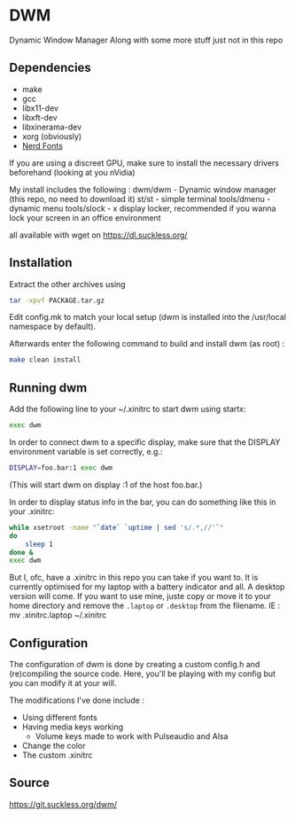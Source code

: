 # DWM
Dynamic Window Manager
Along with some more stuff just not in this repo

## Dependencies
* make
* gcc 
* libx11-dev
* libxft-dev
* libxinerama-dev
* xorg (obviously)
* [Nerd Fonts](https://github.com/ryanoasis/nerd-fonts)

If you are using a discreet GPU, make sure to install the necessary drivers beforehand 
(looking at you nVidia)

My install includes the following :
dwm/dwm     - Dynamic window manager (this repo, no need to download it)
st/st       - simple terminal
tools/dmenu - dynamic menu
tools/slock - x display locker, recommended if you wanna lock your screen in an office environment

all available with wget on https://dl.suckless.org/

## Installation
Extract the other archives using 
```bash
tar -xpvf PACKAGE.tar.gz
```

Edit config.mk to match your local setup (dwm is installed into the /usr/local namespace by default).

Afterwards enter the following command to build and install dwm (as root) :
```bash
make clean install
```

## Running dwm
Add the following line to your ~/.xinitrc to start dwm using startx:
```bash
exec dwm
```
In order to connect dwm to a specific display, make sure that
the DISPLAY environment variable is set correctly, e.g.:
```bash
DISPLAY=foo.bar:1 exec dwm
```
(This will start dwm on display :1 of the host foo.bar.)

In order to display status info in the bar, you can do something
like this in your .xinitrc:
```bash
while xsetroot -name "`date` `uptime | sed 's/.*,//'`"
do
    sleep 1
done &
exec dwm
```
But I, ofc, have a .xinitrc in this repo you can take if you want to.
It is currently optimised for my laptop with a battery indicator and all.
A desktop version will come.
If you want to use mine, juste copy or move it to your home directory and remove the `.laptop` or `.desktop` from the filename.
IE : mv .xinitrc.laptop ~/.xinitrc

## Configuration
The configuration of dwm is done by creating a custom config.h
and (re)compiling the source code.
Here, you'll be playing with my config but you can modify it at your will.

The modifications I've done include :
* Using different fonts
* Having media keys working
  * Volume keys made to work with Pulseaudio and Alsa
* Change the color
* The custom .xinitrc

## Source
https://git.suckless.org/dwm/
